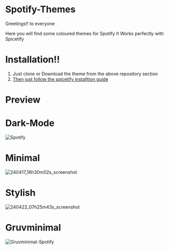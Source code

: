 # Spotify-Themes
Greetings!! to everyone

Here you will find some coloured themes for Spotify
It Works perfectly with Spicetify

# Installation!!
1. Just clone or Download the theme from the above repository section
2. [Then just follow the spicetify installtion guide](https://spicetify.app/docs/getting-started/)

# Preview

# Dark-Mode
![Spotify](https://github.com/MrVivekRajan/Spotify-Themes/assets/85994908/bd0d3579-f847-4934-9ab7-74d90392e3c1)

# Minimal 
![240417_16h30m02s_screenshot](https://github.com/MrVivekRajan/Spotify-Themes/assets/85994908/ce0a89d7-e6be-4c81-90d7-0647e4092e81)

# Stylish
![240422_07h25m43s_screenshot](https://github.com/MrVivekRajan/Spotify-Themes/assets/85994908/6b84716d-e363-45a8-a056-453ae7ba0a07)

# Gruvminimal
![Gruvminimal-Spotify](https://github.com/MrVivekRajan/Discord-Themes/assets/85994908/b514d56a-e312-4753-a6d9-307b09b2c48b)
